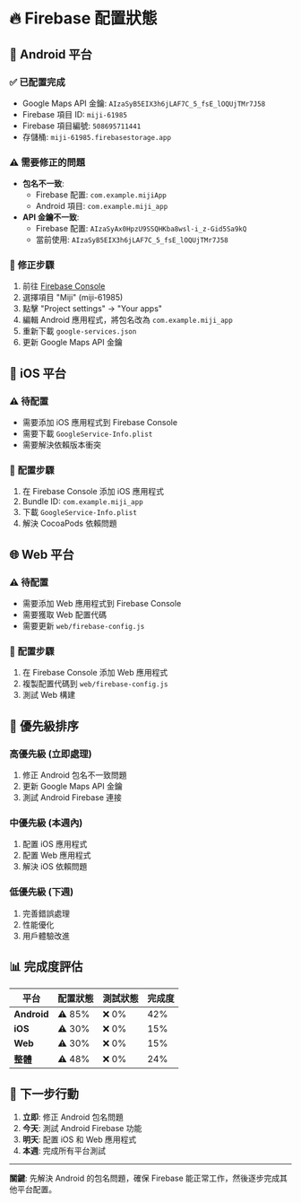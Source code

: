 # 🔥 Firebase 配置狀態

## 📱 **Android 平台**

### ✅ **已配置完成**
- Google Maps API 金鑰: `AIzaSyB5EIX3h6jLAF7C_5_fsE_lOQUjTMr7J58`
- Firebase 項目 ID: `miji-61985`
- Firebase 項目編號: `508695711441`
- 存儲桶: `miji-61985.firebasestorage.app`

### ⚠️ **需要修正的問題**
- **包名不一致**:
  - Firebase 配置: `com.example.mijiApp`
  - Android 項目: `com.example.miji_app`
- **API 金鑰不一致**:
  - Firebase 配置: `AIzaSyAx0HpzU9SSQHKba8wsl-i_z-Gid5Sa9kQ`
  - 當前使用: `AIzaSyB5EIX3h6jLAF7C_5_fsE_lOQUjTMr7J58`

### 🔧 **修正步驟**
1. 前往 [Firebase Console](https://console.firebase.google.com/)
2. 選擇項目 "Miji" (miji-61985)
3. 點擊 "Project settings" → "Your apps"
4. 編輯 Android 應用程式，將包名改為 `com.example.miji_app`
5. 重新下載 `google-services.json`
6. 更新 Google Maps API 金鑰

## 🍎 **iOS 平台**

### ⚠️ **待配置**
- 需要添加 iOS 應用程式到 Firebase Console
- 需要下載 `GoogleService-Info.plist`
- 需要解決依賴版本衝突

### 🔧 **配置步驟**
1. 在 Firebase Console 添加 iOS 應用程式
2. Bundle ID: `com.example.miji_app`
3. 下載 `GoogleService-Info.plist`
4. 解決 CocoaPods 依賴問題

## 🌐 **Web 平台**

### ⚠️ **待配置**
- 需要添加 Web 應用程式到 Firebase Console
- 需要獲取 Web 配置代碼
- 需要更新 `web/firebase-config.js`

### 🔧 **配置步驟**
1. 在 Firebase Console 添加 Web 應用程式
2. 複製配置代碼到 `web/firebase-config.js`
3. 測試 Web 構建

## 🎯 **優先級排序**

### **高優先級 (立即處理)**
1. 修正 Android 包名不一致問題
2. 更新 Google Maps API 金鑰
3. 測試 Android Firebase 連接

### **中優先級 (本週內)**
1. 配置 iOS 應用程式
2. 配置 Web 應用程式
3. 解決 iOS 依賴問題

### **低優先級 (下週)**
1. 完善錯誤處理
2. 性能優化
3. 用戶體驗改進

## 📊 **完成度評估**

| 平台 | 配置狀態 | 測試狀態 | 完成度 |
|------|----------|----------|--------|
| **Android** | ⚠️ 85% | ❌ 0% | 42% |
| **iOS** | ⚠️ 30% | ❌ 0% | 15% |
| **Web** | ⚠️ 30% | ❌ 0% | 15% |
| **整體** | ⚠️ 48% | ❌ 0% | 24% |

## 🚀 **下一步行動**

1. **立即**: 修正 Android 包名問題
2. **今天**: 測試 Android Firebase 功能
3. **明天**: 配置 iOS 和 Web 應用程式
4. **本週**: 完成所有平台測試

---

**關鍵**: 先解決 Android 的包名問題，確保 Firebase 能正常工作，然後逐步完成其他平台配置。
